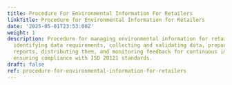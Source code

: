 ```yaml
---
title: Procedure For Environmental Information For Retailers
linkTitle: Procedure for Environmental Information for Retailers
date: '2025-05-01T23:53:00Z'
weight: 1
description: Procedure for managing environmental information for retailers includes
  identifying data requirements, collecting and validating data, preparing and approving
  reports, distributing them, and monitoring feedback for continuous improvement,
  ensuring compliance with ISO 20121 standards.
draft: false
ref: procedure-for-environmental-information-for-retailers
---
```


